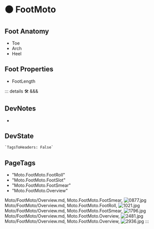 
# 🟠 <moto>FootMoto</moto>

## Foot Anatomy

- Toe
- Arch
- Heel

## Foot Properties

- FootLength

::: details 🛠 <dev>&&&</dev>

## DevNotes

-

## DevState

```py
`TagsToHeaders: False`
```

<h2>PageTags</h2>

- "Moto.FootMoto.FootRoll"
- "Moto.FootMoto.FootSlot"
- "Moto.FootMoto.FootSmear"
- "Moto.FootMoto.Overview"

Moto/FootMoto/Overview.md, <dev>Moto.FootMoto.FootSmear</dev>, ![0877.jpg](/PaperPhoto/0877.jpg)
Moto/FootMoto/Overview.md, <dev>Moto.FootMoto.FootRoll</dev>, ![1021.jpg](/PaperPhoto/1021.jpg)
Moto/FootMoto/Overview.md, <dev>Moto.FootMoto.FootSmear</dev>, ![1796.jpg](/PaperPhoto/1796.jpg)
Moto/FootMoto/Overview.md, <dev>Moto.FootMoto.Overview</dev>, ![2481.jpg](/PaperPhoto/2481.jpg)
Moto/FootMoto/Overview.md, <dev>Moto.FootMoto.Overview</dev>, ![2936.jpg](/PaperPhoto/2936.jpg)
:::
